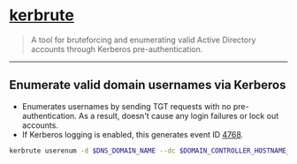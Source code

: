 # [kerbrute](https://github.com/ropnop/kerbrute)

> A tool for bruteforcing and enumerating valid Active Directory accounts through Kerberos pre-authentication.

---

## Enumerate valid domain usernames via Kerberos

- Enumerates usernames by sending TGT requests with no pre-authentication. As a result, doesn't cause any login failures or lock out accounts.
- If Kerberos logging is enabled, this generates event ID [4768](https://www.ultimatewindowssecurity.com/securitylog/encyclopedia/event.aspx?eventID=4768).

```bash
kerbrute userenum -d $DNS_DOMAIN_NAME --dc $DOMAIN_CONTROLLER_HOSTNAME_OR_IP $USERNAME_FILE
```
